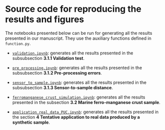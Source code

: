 # Source code for reproducing the results and figures

The notebooks presented below can be run for generating all the 
results presented in our manuscript. They use the auxiliary functions
defined in `function.py`.

* [`validation.ipynb`](http://nbviewer.jupyter.org/github/pinga-lab/paper-template/blob/master/code/validation.ipynb): 
  generates all the results presented in the subsubsection **3.1.1 Validation test**.

* [`pre_processing.ipynb`](http://nbviewer.jupyter.org/github/pinga-lab/paper-template/blob/master/code/pre_processing.ipynb): 
  generates all the results presented in the subsubsection **3.1.2 Pre-processing errors**.
  
* [`sensor_to_sample.ipynb`](http://nbviewer.jupyter.org/github/pinga-lab/paper-template/blob/master/code/sensor_to_sample.ipynb): 
  generates all the results presented in the subsubsection **3.1.3 Sensor-to-sample distance**.
  
* [`ferromanganese_crust_simulation.ipynb`](http://nbviewer.jupyter.org/github/pinga-lab/paper-template/blob/master/code/ferromanganese_crust_simulation.ipynb): 
  generates all the results presented in the subsection **3.2 Marine ferro-manganese crust sample**.
  
* [`application_real_data_PUC.ipynb`](http://nbviewer.jupyter.org/github/pinga-lab/paper-template/blob/master/code/application_real_data_PUC.ipynb): 
  generates all the results presented in the section **4 Tentative application to real data produced by a synthetic sample**.
